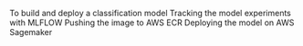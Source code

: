 To build and deploy a classification model
Tracking the model experiments with MLFLOW
Pushing the image to AWS ECR
Deploying the model on AWS Sagemaker